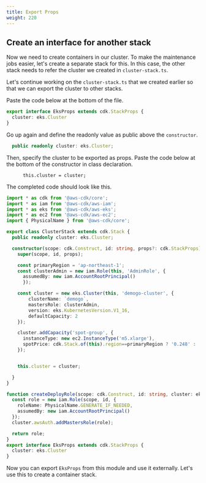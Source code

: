 ```yaml
---
title: Export Props
weight: 220
---
```


## Create an interface for another stack
Now we need to create containers in our cluster.
To make the maintenance jobs easier, let's create a separate stack for this. In this case, the other stack needs to refer the cluster we created in `cluster-stack.ts`.

Let's continue working on the `cluster-stack.ts` that we created earlier so that we can export the cluster to other stacks.

Paste the code below at the bottom of the file.

```typescript
export interface EksProps extends cdk.StackProps {
  cluster: eks.Cluster
}

```

Go up again and define the readonly value as public above the `constructor`.

```typescript
  public readonly cluster: eks.Cluster;
```

Then, specify the cluster to be exported as props.
Paste the code below at the bottom of the constructor in class declaration.

```
      this.cluster = cluster;
```


The completed code should look like this.
```typescript
import * as cdk from '@aws-cdk/core';
import * as iam from '@aws-cdk/aws-iam';
import * as eks from '@aws-cdk/aws-eks';
import * as ec2 from '@aws-cdk/aws-ec2';
import { PhysicalName } from '@aws-cdk/core';

export class ClusterStack extends cdk.Stack {
  public readonly cluster: eks.Cluster;

  constructor(scope: cdk.Construct, id: string, props?: cdk.StackProps) {
    super(scope, id, props);

    const primaryRegion = 'ap-northeast-1';
    const clusterAdmin = new iam.Role(this, 'AdminRole', {
      assumedBy: new iam.AccountRootPrincipal()
      });

    const cluster = new eks.Cluster(this, 'demogo-cluster', {
        clusterName: `demogo`,
        mastersRole: clusterAdmin,
        version: eks.KubernetesVersion.V1_16,
        defaultCapacity: 2
    });

    cluster.addCapacity('spot-group', {
      instanceType: new ec2.InstanceType('m5.xlarge'),
      spotPrice: cdk.Stack.of(this).region==primaryRegion ? '0.248' : '0.192'
    });


    this.cluster = cluster;

  }
}

function createDeployRole(scope: cdk.Construct, id: string, cluster: eks.Cluster): iam.Role {
  const role = new iam.Role(scope, id, {
    roleName: PhysicalName.GENERATE_IF_NEEDED,
    assumedBy: new iam.AccountRootPrincipal()
  });
  cluster.awsAuth.addMastersRole(role);

  return role;
}
export interface EksProps extends cdk.StackProps {
  cluster: eks.Cluster
}


```
Now you can export `EksProps` from this module and use it externally.
Let's use this to create a container stack.